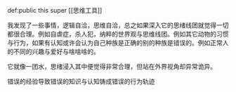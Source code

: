 def:public this super [[思维工具]]

我发现了一些事情，逻辑自洽，思维自洽，总之如果深入它的思绪线团就觉得一切都很合理。例如自虐症，杀人犯，纳粹的世界观与思维线团。例如其它动物的习惯与行为，如果有认知或许会认为自己种族是正确的别的种族是错误的。例如正常人的不同的兴趣与爱好与啥啥啥的。

它就像一团水，思绪浸入其中便觉得非常合理，但站在外界视角却异常诡异。

错误的经验导致错误的知识与认知铸成错误的行为轨迹